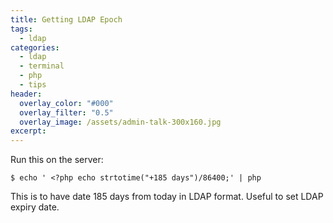 ```yaml
---
title: Getting LDAP Epoch
tags:
  - ldap
categories:
  - ldap
  - terminal
  - php
  - tips
header:
  overlay_color: "#000"
  overlay_filter: "0.5"
  overlay_image: /assets/admin-talk-300x160.jpg
excerpt:
---
```

Run this on the server:
```
$ echo ' <?php echo strtotime("+185 days")/86400;' | php
```
This is to have date 185 days from today in LDAP format. Useful to set LDAP expiry date.
